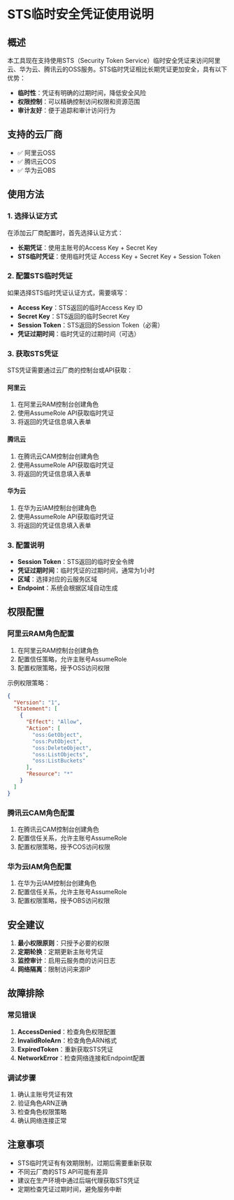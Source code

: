 # STS临时安全凭证使用说明

## 概述

本工具现在支持使用STS（Security Token Service）临时安全凭证来访问阿里云、华为云、腾讯云的OSS服务。STS临时凭证相比长期凭证更加安全，具有以下优势：

- **临时性**：凭证有明确的过期时间，降低安全风险
- **权限控制**：可以精确控制访问权限和资源范围
- **审计友好**：便于追踪和审计访问行为

## 支持的云厂商

- ✅ 阿里云OSS
- ✅ 腾讯云COS  
- ✅ 华为云OBS

## 使用方法

### 1. 选择认证方式

在添加云厂商配置时，首先选择认证方式：
- **长期凭证**：使用主账号的Access Key + Secret Key
- **STS临时凭证**：使用临时凭证 Access Key + Secret Key + Session Token

### 2. 配置STS临时凭证

如果选择STS临时凭证认证方式，需要填写：
- **Access Key**：STS返回的临时Access Key ID
- **Secret Key**：STS返回的临时Secret Key
- **Session Token**：STS返回的Session Token（必需）
- **凭证过期时间**：临时凭证的过期时间（可选）

### 3. 获取STS凭证

STS凭证需要通过云厂商的控制台或API获取：

#### 阿里云
1. 在阿里云RAM控制台创建角色
2. 使用AssumeRole API获取临时凭证
3. 将返回的凭证信息填入表单

#### 腾讯云
1. 在腾讯云CAM控制台创建角色
2. 使用AssumeRole API获取临时凭证
3. 将返回的凭证信息填入表单

#### 华为云
1. 在华为云IAM控制台创建角色
2. 使用AssumeRole API获取临时凭证
3. 将返回的凭证信息填入表单

### 3. 配置说明

- **Session Token**：STS返回的临时安全令牌
- **凭证过期时间**：临时凭证的过期时间，通常为1小时
- **区域**：选择对应的云服务区域
- **Endpoint**：系统会根据区域自动生成

## 权限配置

### 阿里云RAM角色配置

1. 在阿里云RAM控制台创建角色
2. 配置信任策略，允许主账号AssumeRole
3. 配置权限策略，授予OSS访问权限

示例权限策略：
```json
{
  "Version": "1",
  "Statement": [
    {
      "Effect": "Allow",
      "Action": [
        "oss:GetObject",
        "oss:PutObject",
        "oss:DeleteObject",
        "oss:ListObjects",
        "oss:ListBuckets"
      ],
      "Resource": "*"
    }
  ]
}
```

### 腾讯云CAM角色配置

1. 在腾讯云CAM控制台创建角色
2. 配置信任关系，允许主账号AssumeRole
3. 配置权限策略，授予COS访问权限

### 华为云IAM角色配置

1. 在华为云IAM控制台创建角色
2. 配置信任关系，允许主账号AssumeRole
3. 配置权限策略，授予OBS访问权限

## 安全建议

1. **最小权限原则**：只授予必要的权限
2. **定期轮换**：定期更新主账号凭证
3. **监控审计**：启用云服务商的访问日志
4. **网络隔离**：限制访问来源IP

## 故障排除

### 常见错误

1. **AccessDenied**：检查角色权限配置
2. **InvalidRoleArn**：检查角色ARN格式
3. **ExpiredToken**：重新获取STS凭证
4. **NetworkError**：检查网络连接和Endpoint配置

### 调试步骤

1. 确认主账号凭证有效
2. 验证角色ARN正确
3. 检查角色权限策略
4. 确认网络连接正常

## 注意事项

- STS临时凭证有有效期限制，过期后需要重新获取
- 不同云厂商的STS API可能有差异
- 建议在生产环境中通过后端代理获取STS凭证
- 定期检查凭证过期时间，避免服务中断
